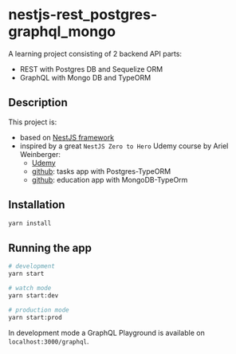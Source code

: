 # nestjs-rest_postgres-graphql_mongo

A learning project consisting of 2 backend API parts:

- REST with Postgres DB and Sequelize ORM
- GraphQL with Mongo DB and TypeORM

## Description

This project is:

- based on [NestJS framework](https://github.com/nestjs/nest)
- inspired by a great `NestJS Zero to Hero` Udemy course by Ariel Weinberger:
  - [Udemy](https://www.udemy.com/course/nestjs-zero-to-hero/)
  - [github](https://github.com/arielweinberger/nestjs-course-task-management/tree/master): tasks app with Postgres-TypeORM
  - [github](https://github.com/arielweinberger/nestjs-course-gql-mongodb): education app with MongoDB-TypeOrm

## Installation

```bash
yarn install
```

## Running the app

```bash
# development
yarn start

# watch mode
yarn start:dev

# production mode
yarn start:prod
```

In development mode a GraphQL Playground is available on `localhost:3000/graphql`.
